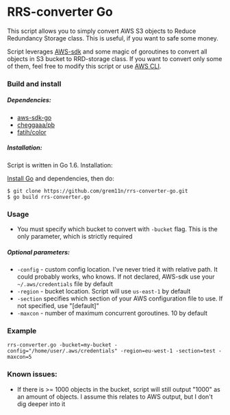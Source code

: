 # RRS-converter Go

This script allows you to simply convert AWS S3 objects to Reduce Redundancy Storage class. This is useful, if you want to safe some money.

Script leverages
[AWS-sdk](https://github.com/aws/aws-sdk-go)
and some magic of goroutines to convert all objects in S3 bucket to RRD-storage class. If you want to convert only some of them, feel free to modify this script or use
[AWS CLI](http://www.developmentshack.com/amazon-s3-command-line-optionstipstricks/42).

### Build and install
##### Dependencies:
- [aws-sdk-go](https://github.com/aws/aws-sdk-go)
- [cheggaaa/pb](https://github.com/cheggaaa/pb)
- [fatih/color](https://github.com/fatih/color)


##### Installation:
Script is written in Go 1.6. Installation:

[Install Go](https://golang.org/doc/install) and dependencies, then do:
```
$ git clone https://github.com/grem11n/rrs-converter-go.git
$ go build rrs-converter.go
```

### Usage

- You must specify which bucket to convert with `-bucket` flag. This is the only parameter, which is strictly required

##### Optional parameters:

- `-config` - custom config location. I've never tried it with relative path. It could probably works, who knows. If not declared, AWS-sdk use your `~/.aws/credentials` file by default
- `-region` - bucket location. Script will use `us-east-1` by default
- `-section` specifies which section of your AWS configuration file to use. If not specified, use "[default]"
- `-maxcon` - number of maximum concurrent goroutines. 10 by default

### Example

```
rrs-converter.go -bucket=my-bucket -config="/home/user/.aws/credentials" -region=eu-west-1 -section=test -maxcon=5
```

### Known issues:

- If there is >= 1000 objects in the bucket, script will still output "1000" as an amount of objects. I assume this relates to AWS output, but I don't dig deeper into it
